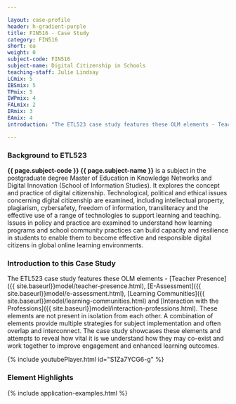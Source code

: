 ```yaml
---

layout: case-profile
header: h-gradient-purple
title: FIN516 - Case Study
category: FIN516
short: ea
weight: 0
subject-code: FIN516
subject-name: Digital Citizenship in Schools
teaching-staff: Julie Lindsay
LCmix: 5
IBSmix: 5
TPmix: 5
IWPmix: 4
FALmix: 2
IRmix: 3
EAmix: 4
introduction: "The ETL523 case study features these OLM elements - Teacher Presence, E-Assessment, Learning Communities and Interaction with the Professions. These elements are not present in isolation from each other. A combination of elements provide multiple strategies for subject implementation and often overlap and interconnect. The case study showcases these elements and attempts to reveal how vital it is we understand how they may co-exist and work together to improve engagement and enhanced learning outcomes."

---
```


### Background to ETL523

**{{ page.subject-code }} {{ page.subject-name }}** is a subject in the postgraduate degree Master of Education in Knowledge Networks and Digital Innovation (School of Information Studies). It explores the concept and practice of digital citizenship. Technological, political and ethical issues concerning digital citizenship are examined, including intellectual property, plagiarism, cybersafety, freedom of information, transliteracy and the effective use of a range of technologies to support learning and teaching. Issues in policy and practice are examined to understand how learning programs and school community practices can build capacity and resilience in students to enable them to become effective and responsible digital citizens in global online learning environments.

### Introduction to this Case Study

The ETL523 case study features these OLM elements - [Teacher Presence]({{ site.baseurl}}model/teacher-presence.html), [E-Assessment]({{ site.baseurl}}model/e-assessment.html), [Learning Communities]({{ site.baseurl}}model/learning-communities.html) and [Interaction with the Professions]({{ site.baseurl}}model/interaction-professions.html). These elements are not present in isolation from each other. A combination of elements provide multiple strategies for subject implementation and often overlap and interconnect. The case study showcases these elements and attempts to reveal how vital it is we understand how they may co-exist and work together to improve engagement and enhanced learning outcomes.

{% include youtubePlayer.html id="S1Za7YCG6-g" %}

### Element Highlights

<div class="u-release practice">
{% include application-examples.html %}
</div>
